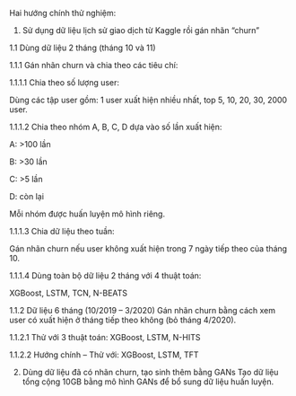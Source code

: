 
Hai hướng chính thử nghiệm:

1. Sử dụng dữ liệu lịch sử giao dịch từ Kaggle rồi gán nhãn “churn”

1.1 Dùng dữ liệu 2 tháng (tháng 10 và 11)

1.1.1 Gán nhãn churn và chia theo các tiêu chí:

1.1.1.1 Chia theo số lượng user:

Dùng các tập user gồm: 1 user xuất hiện nhiều nhất, top 5, 10, 20, 30, 2000 user.

1.1.1.2 Chia theo nhóm A, B, C, D dựa vào số lần xuất hiện:

A: >100 lần

B: >30 lần

C: >5 lần

D: còn lại

Mỗi nhóm được huấn luyện mô hình riêng.

1.1.1.3 Chia dữ liệu theo tuần:

Gán nhãn churn nếu user không xuất hiện trong 7 ngày tiếp theo của tháng 10.

1.1.1.4 Dùng toàn bộ dữ liệu 2 tháng với 4 thuật toán:

XGBoost, LSTM, TCN, N-BEATS

1.1.2 Dữ liệu 6 tháng (10/2019 – 3/2020)
Gán nhãn churn bằng cách xem user có xuất hiện ở tháng tiếp theo không (bỏ tháng 4/2020).

1.1.2.1 Thử với 3 thuật toán: XGBoost, LSTM, N-HITS

1.1.2.2 Hướng chính – Thử với: XGBoost, LSTM, TFT

2. Dùng dữ liệu đã có nhãn churn, tạo sinh thêm bằng GANs
Tạo dữ liệu tổng cộng 10GB bằng mô hình GANs để bổ sung dữ liệu huấn luyện.
